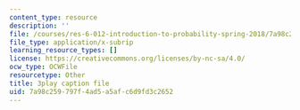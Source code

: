 ```yaml
---
content_type: resource
description: ''
file: /courses/res-6-012-introduction-to-probability-spring-2018/7a98c259797f4ad5a5afc6d9fd3c2652_aGbP_7yAiEk.srt
file_type: application/x-subrip
learning_resource_types: []
license: https://creativecommons.org/licenses/by-nc-sa/4.0/
ocw_type: OCWFile
resourcetype: Other
title: 3play caption file
uid: 7a98c259-797f-4ad5-a5af-c6d9fd3c2652
---
```

